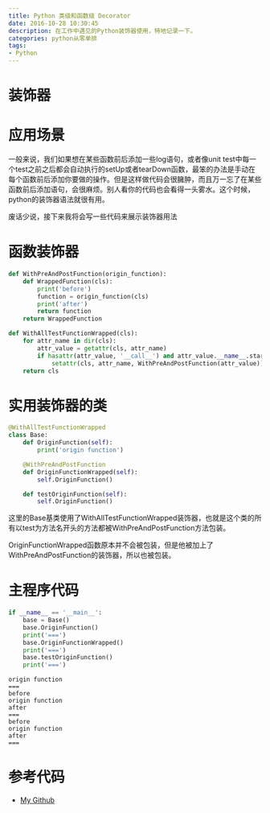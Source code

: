```yaml
---
title: Python 类级和函数级 Decorator
date: 2016-10-28 10:30:45
description: 在工作中遇见的Python装饰器使用，特地记录一下。
categories: python从零单排
tags:
- Python
---
```


# 装饰器
# 应用场景
一般来说，我们如果想在某些函数前后添加一些log语句，或者像unit test中每一个test之前之后都会自动执行的setUp或者tearDown函数，最笨的办法是手动在每个函数前后添加你要做的操作。但是这样做代码会很臃肿，而且万一忘了在某些函数前后添加语句，会很麻烦。别人看你的代码也会看得一头雾水。这个时候，python的装饰器语法就很有用。

废话少说，接下来我将会写一些代码来展示装饰器用法

# 函数装饰器
```Python
def WithPreAndPostFunction(origin_function):
    def WrappedFunction(cls):
        print('before')
        function = origin_function(cls)
        print('after')
        return function
    return WrappedFunction

def WithAllTestFunctionWrapped(cls):
    for attr_name in dir(cls):
        attr_value = getattr(cls, attr_name)
        if hasattr(attr_value, '__call__') and attr_value.__name__.startswith('test'):
            setattr(cls, attr_name, WithPreAndPostFunction(attr_value))
    return cls
```

# 实用装饰器的类
```Python
@WithAllTestFunctionWrapped
class Base:
    def OriginFunction(self):
        print('origin function')

    @WithPreAndPostFunction
    def OriginFunctionWrapped(self):
        self.OriginFunction()

    def testOriginFunction(self):
        self.OriginFunction()
```

这里的Base基类使用了WithAllTestFunctionWrapped装饰器，也就是这个类的所有以test为方法名开头的方法都被WithPreAndPostFunction方法包装。

OriginFunctionWrapped函数原本并不会被包装，但是他被加上了WithPreAndPostFunction的装饰器，所以也被包装。


# 主程序代码
```Python
if __name__ == '__main__':
    base = Base()
    base.OriginFunction()
    print('===')
    base.OriginFunctionWrapped()
    print('===')
    base.testOriginFunction()
    print('===')
```

```
origin function
===
before
origin function
after
===
before
origin function
after
===
```

# 参考代码
* [My Github](https://github.com/guojiex/leetcodeThing/blob/master/pythonExercise/decorator/base.py)


